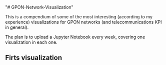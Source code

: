 "# GPON-Network-Visualization" 

This is a compendium of some of the most interesting (according to my experience) visualizations for GPON networks (and telecommunications KPI in general).

The plan is to upload a Jupyter Notebook every week, covering one visualization in each one.

## Firts visualization
